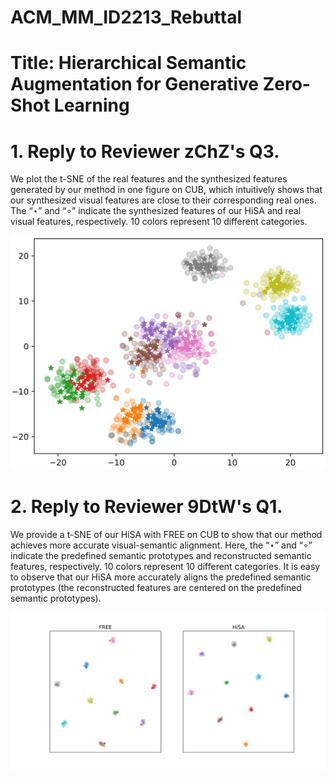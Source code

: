 # ACM_MM_ID2213_Rebuttal
# Title: Hierarchical Semantic Augmentation for Generative Zero-Shot Learning

# 1. Reply to Reviewer zChZ's Q3.
We plot the t-SNE of the real features and the synthesized features generated by our method in one figure on CUB, which intuitively shows that our synthesized visual features are close to their corresponding real ones. The “$\star$” and “$\circ$” indicate the synthesized features of our HiSA and real visual features, respectively. 10 colors represent 10 different categories.


![image](./tSNE_HiSA.png)

# 2. Reply to Reviewer 9DtW's Q1.
We provide a t-SNE of our HiSA with FREE on CUB to show that our method achieves more accurate visual-semantic alignment. Here, the “$\star$” and “$\circ$” indicate the predefined semantic prototypes and reconstructed semantic features, respectively. 10 colors represent 10 different categories. It is easy to observe that our HiSA more accurately aligns the predefined semantic prototypes (the reconstructed features are centered on the predefined semantic prototypes).

![image](./FREE_HiSA_Alignment.png)
